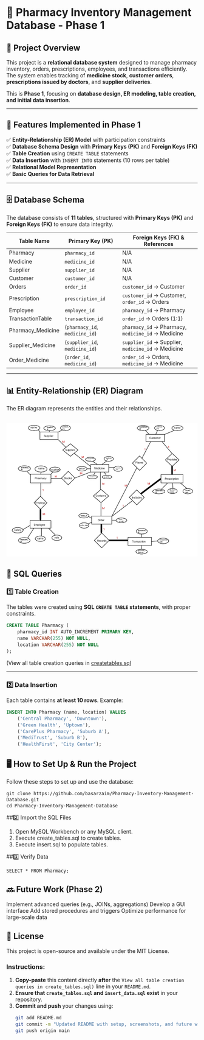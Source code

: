 # 🏥 Pharmacy Inventory Management Database - Phase 1

## 📌 Project Overview
This project is a **relational database system** designed to manage pharmacy inventory, orders, prescriptions, employees, and transactions efficiently. The system enables tracking of **medicine stock**, **customer orders**, **prescriptions issued by doctors**, and **supplier deliveries**. 

This is **Phase 1**, focusing on **database design, ER modeling, table creation, and initial data insertion**.

---

## 🚀 Features Implemented in Phase 1
✅ **Entity-Relationship (ER) Model** with participation constraints  
✅ **Database Schema Design** with **Primary Keys (PK)** and **Foreign Keys (FK)**  
✅ **Table Creation** using `CREATE TABLE` statements  
✅ **Data Insertion** with `INSERT INTO` statements (10 rows per table)  
✅ **Relational Model Representation**  
✅ **Basic Queries for Data Retrieval**  

---

## 🗄️ Database Schema
The database consists of **11 tables**, structured with **Primary Keys (PK)** and **Foreign Keys (FK)** to ensure data integrity.

| Table Name        | Primary Key (PK)       | Foreign Keys (FK) & References |
|-------------------|-----------------------|--------------------------------|
| Pharmacy         | `pharmacy_id`         | N/A                            |
| Medicine         | `medicine_id`         | N/A                            |
| Supplier         | `supplier_id`         | N/A                            |
| Customer         | `customer_id`         | N/A                            |
| Orders          | `order_id`            | `customer_id` → Customer       |
| Prescription    | `prescription_id`      | `customer_id` → Customer, `order_id` → Orders |
| Employee        | `employee_id`          | `pharmacy_id` → Pharmacy      |
| TransactionTable| `transaction_id`       | `order_id` → Orders (1:1)     |
| Pharmacy_Medicine | (`pharmacy_id`, `medicine_id`) | `pharmacy_id` → Pharmacy, `medicine_id` → Medicine |
| Supplier_Medicine | (`supplier_id`, `medicine_id`) | `supplier_id` → Supplier, `medicine_id` → Medicine |
| Order_Medicine  | (`order_id`, `medicine_id`) | `order_id` → Orders, `medicine_id` → Medicine |

---

## 📊 Entity-Relationship (ER) Diagram
The ER diagram represents the entities and their relationships.

![ER Diagram](er.png)
---

## 🔨 SQL Queries

### 1️⃣ **Table Creation**
The tables were created using **SQL `CREATE TABLE` statements**, with proper constraints.

```sql
CREATE TABLE Pharmacy (
    pharmacy_id INT AUTO_INCREMENT PRIMARY KEY,
    name VARCHAR(255) NOT NULL,
    location VARCHAR(255) NOT NULL
);
```

(View all table creation queries in [createtables.sql](createtables.sql])

---

### 2️⃣ **Data Insertion**
Each table contains **at least 10 rows**. Example:

```sql
INSERT INTO Pharmacy (name, location) VALUES
    ('Central Pharmacy', 'Downtown'),
    ('Green Health', 'Uptown'),
    ('CarePlus Pharmacy', 'Suburb A'),
    ('MediTrust', 'Suburb B'),
    ('HealthFirst', 'City Center');
```

## 🖥️ How to Set Up & Run the Project
Follow these steps to set up and use the database:
```
git clone https://github.com/basarzaim/Pharmacy-Inventory-Management-Database.git
cd Pharmacy-Inventory-Management-Database
```
##2️⃣ Import the SQL Files
1. Open MySQL Workbench or any MySQL client.
2. Execute create_tables.sql to create tables.
3. Execute insert.sql to populate tables.

##3️⃣ Verify Data
```
SELECT * FROM Pharmacy;
```

## 🔜 Future Work (Phase 2)
Implement advanced queries (e.g., JOINs, aggregations)
Develop a GUI interface
Add stored procedures and triggers
Optimize performance for large-scale data

## 📜 License
This project is open-source and available under the MIT License.


### **Instructions:**
1. **Copy-paste** this content directly **after** the `View all table creation queries in create_tables.sql)` line in your `README.md`.
2. **Ensure that `create_tables.sql` and `insert_data.sql` exist** in your repository.
3. **Commit and push** your changes using:
   ```bash
   git add README.md
   git commit -m "Updated README with setup, screenshots, and future work"
   git push origin main

